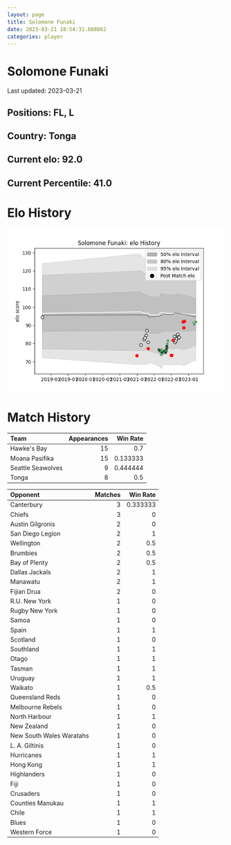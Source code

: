 ```yaml
---  
layout: page  
title: Solomone Funaki  
date: 2023-03-21 18:54:31.608862  
categories: player  
---
```

# Solomone Funaki


Last updated: 2023-03-21
## Positions: FL, L

## Country: Tonga

## Current elo: 92.0

## Current Percentile: 41.0

# Elo History


![elo history](history_SolomoneFunaki.png)
# Match History


| Team              |   Appearances |   Win Rate |
|:------------------|--------------:|-----------:|
| Hawke's Bay       |            15 |   0.7      |
| Moana Pasifika    |            15 |   0.133333 |
| Seattle Seawolves |             9 |   0.444444 |
| Tonga             |             8 |   0.5      |

| Opponent                 |   Matches |   Win Rate |
|:-------------------------|----------:|-----------:|
| Canterbury               |         3 |   0.333333 |
| Chiefs                   |         3 |   0        |
| Austin Gilgronis         |         2 |   0        |
| San Diego Legion         |         2 |   1        |
| Wellington               |         2 |   0.5      |
| Brumbies                 |         2 |   0.5      |
| Bay of Plenty            |         2 |   0.5      |
| Dallas Jackals           |         2 |   1        |
| Manawatu                 |         2 |   1        |
| Fijian Drua              |         2 |   0        |
| R.U. New York            |         1 |   0        |
| Rugby New York           |         1 |   0        |
| Samoa                    |         1 |   0        |
| Spain                    |         1 |   1        |
| Scotland                 |         1 |   0        |
| Southland                |         1 |   1        |
| Otago                    |         1 |   1        |
| Tasman                   |         1 |   1        |
| Uruguay                  |         1 |   1        |
| Waikato                  |         1 |   0.5      |
| Queensland Reds          |         1 |   0        |
| Melbourne Rebels         |         1 |   0        |
| North Harbour            |         1 |   1        |
| New Zealand              |         1 |   0        |
| New South Wales Waratahs |         1 |   0        |
| L. A. Giltinis           |         1 |   0        |
| Hurricanes               |         1 |   1        |
| Hong Kong                |         1 |   1        |
| Highlanders              |         1 |   0        |
| Fiji                     |         1 |   0        |
| Crusaders                |         1 |   0        |
| Counties Manukau         |         1 |   1        |
| Chile                    |         1 |   1        |
| Blues                    |         1 |   0        |
| Western Force            |         1 |   0        |